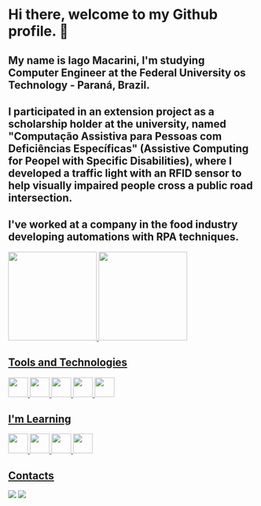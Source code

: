 # Hi there, welcome to my Github profile. 👋
## My name is Iago Macarini, I'm studying Computer Engineer at the Federal University os Technology - Paraná, Brazil.
## I participated in an extension project as a scholarship holder at the university, named "Computação Assistiva para Pessoas com Deficiências Específicas" (Assistive Computing for Peopel with Specific Disabilities), where I developed a traffic light with an RFID sensor to help visually impaired people cross a public road intersection.
## I've worked at a company in the food industry developing automations with RPA techniques.

<div>
<a href="https://github.com/Macarini74">
<img loading="lazy" height="180em" src="https://github-readme-stats.vercel.app/api/top-langs/?username=Macarini74&layout=compact&langs_count=7&theme=dracula"/>
<img loading="lazy" height="180em" src="https://github-readme-stats.vercel.app/api?username=Macarini74&show_icons=true&theme=dracula&include_all_commits=true&count_private=true&cache_seconds=1800"/>
</div>

## Tools and Technologies
<img loading="lazy" src="https://cdn.jsdelivr.net/gh/devicons/devicon@latest/icons/c/c-original.svg" width="40" height="40" /> <img loading="lazy" src="https://cdn.jsdelivr.net/gh/devicons/devicon@latest/icons/git/git-original.svg" width="40" height="40" /> <img loading ="lazy" src="https://cdn.jsdelivr.net/gh/devicons/devicon@latest/icons/github/github-original.svg" width="40" height="40" /> <img loading="lazy" src="https://cdn.jsdelivr.net/gh/devicons/devicon@latest/icons/java/java-original.svg" width="40" height="40" /> <img loading="lazy" src="https://cdn.jsdelivr.net/gh/devicons/devicon@latest/icons/python/python-original.svg" width="40" height="40" />
          
## I'm Learning
<img loading="lazy" src="https://cdn.jsdelivr.net/gh/devicons/devicon@latest/icons/numpy/numpy-original-wordmark.svg" width="40" height="40" /> <img loading="lazy" src="https://cdn.jsdelivr.net/gh/devicons/devicon@latest/icons/pandas/pandas-original-wordmark.svg" width="40" height="40" /> <img loading="lazy" src="https://cdn.jsdelivr.net/gh/devicons/devicon@latest/icons/raspberrypi/raspberrypi-original-wordmark.svg" width="40" height="40" /> <img loading="lazy" src="https://cdn.jsdelivr.net/gh/devicons/devicon@latest/icons/selenium/selenium-original.svg" widht="40" height="40" />
          
 ## Contacts
 <div>
 <a href="https://instagram.com/iago_macarini" target="_blank"><img loading="lazy" src="https://img.shields.io/badge/-Instagram-%23E4405F?style=for-the-badge&logo=instagram&logoColor=white" target="_blank"></a>
 <a href="https://www.linkedin.com/in/iago-macarini" target="_blank"><img loading="lazy" src="https://img.shields.io/badge/-LinkedIn-%230077B5?style=for-the-badge&logo=linkedin&logoColor=white" target="_blank"></a>         
 </div>              
